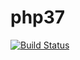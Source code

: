 # php37
[![Build Status](http://jenkins.rcmteurope.com/buildStatus/icon?job=php37)](http://jenkins.rcmteurope.com/job/php37/)
